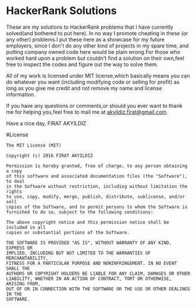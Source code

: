 # HackerRank Solutions
These are my solutions to HackerRank problems that I have currently solved(and bothered to put here).
In no way I promote cheating in these (or any other) problems.I put these here as a showcase for
my future employers, since I don't do any other kind of projects in my spare time, and putting company
owned code here would be plain wrong.For those who worked hard upon a problem but couldn't find a solution 
on their own,feel free to inspect the codes and figure out the way to solve them.

All of my work is licensed under MIT license,which basically means you can do whatever you want
(including modifying code or selling for profit) as long as you give me credit and not remove
my name and license information.

If you have any questions or comments,or should you ever want to thank me for helping you,feel free
to mail me at akyildiz.firat@gmail.com.

Have a nice day,
FIRAT AKYILDIZ

#License
```
The MIT License (MIT)

Copyright (c) 2016 FIRAT AKYILDIZ

Permission is hereby granted, free of charge, to any person obtaining a copy
of this software and associated documentation files (the "Software"), to deal
in the Software without restriction, including without limitation the rights
to use, copy, modify, merge, publish, distribute, sublicense, and/or sell
copies of the Software, and to permit persons to whom the Software is
furnished to do so, subject to the following conditions:

The above copyright notice and this permission notice shall be included in all
copies or substantial portions of the Software.

THE SOFTWARE IS PROVIDED "AS IS", WITHOUT WARRANTY OF ANY KIND, EXPRESS OR
IMPLIED, INCLUDING BUT NOT LIMITED TO THE WARRANTIES OF MERCHANTABILITY,
FITNESS FOR A PARTICULAR PURPOSE AND NONINFRINGEMENT. IN NO EVENT SHALL THE
AUTHORS OR COPYRIGHT HOLDERS BE LIABLE FOR ANY CLAIM, DAMAGES OR OTHER
LIABILITY, WHETHER IN AN ACTION OF CONTRACT, TORT OR OTHERWISE, ARISING FROM,
OUT OF OR IN CONNECTION WITH THE SOFTWARE OR THE USE OR OTHER DEALINGS IN THE
SOFTWARE.
```

